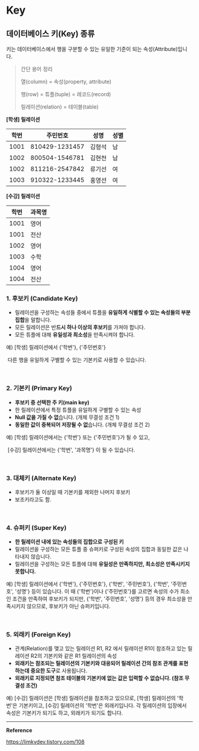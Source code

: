 # Key



## 데이터베이스 키(Key) 종류

키는 데이터베이스에서 행을 구분할 수 있는 유일한 기준이 되는 속성(Attribute)입니다.



>간단 용어 정리
>
>열(column) = 속성(property, attribute)
>
>행(row) = 튜플(tuple) = 레코드(record)
>
>릴레이션(relation) = 테이블(table)



**[학생] 릴레이션**

| 학번 | 주민번호       | 성명   | 성별 |
| ---- | -------------- | ------ | ---- |
| 1001 | 810429-1231457 | 김형석 | 남   |
| 1002 | 800504-1546781 | 김현천 | 남   |
| 1002 | 811216-2547842 | 류기선 | 여   |
| 1003 | 910322-1233445 | 홍영선 | 여   |





**[수강] 릴레이션**

| 학번 | 과목명 |
| ---- | ------ |
| 1001 | 영어   |
| 1001 | 전산   |
| 1002 | 영어   |
| 1003 | 수학   |
| 1004 | 영어   |
| 1004 | 전산   |



### 1. 후보키 (Candidate Key)

* 릴레이션을 구성하는 속성들 중에서 튜플을 **유일하게 식별할 수 있는 속성들의 부분집합**을 말합니다.
* 모든 릴레이션은 반**드시 하나 이상의 후보키**를 가져야 합니다.
* 모든 튜플에 대해 **유일성과 최소성**을 만족시켜야 합니다.

예) [학생] 릴레이션에서 {'학번'}, {'주민번호'}

​	다른 행을 유일하게 구별할 수 있는 기본키로 사용할 수 있습니다.



<br>



### 2. 기본키 (Primary Key)

* **후보키 중 선택한 주 키(main key)**
* 한 릴레이션에서 특정 튜플을 유일하게 구별할 수 있는 속성
* **Null 값을 가질 수 없**습니다. (개체 무결성 조건 1)
* **동일한 값이 중복되어 저장될 수 없**습니다. (개체 무결성 조건 2)

예) [학생] 릴레이션에서는 {'학번'} 또는 {'주민번호'}가 될 수 있고,

​	[수강] 릴레이션에서는 {'학번', '과목명'} 이 될 수 있습니다.





<br>

### 3. 대체키 (Alternate Key)

* 후보키가 둘 이상일 때 기본키를 제외한 나머지 후보키
* 보조키라고도 함.



<br>

### 4. 슈퍼키 (Super Key)

* **한 릴레이션 내에 있는 속성들의 집합으로 구성된 키**
* 릴레이션을 구성하는 모든 튜플 중 슈퍼키로 구성된 속성의 집합과 동일한 값은 나타내지 않습니다.
* 릴레이션을 구성하는 모든 튜플에 대해 **유일성은 만족하지만, 최소성은 만족시키지 못합니다.**



예)  [학생] 릴레이션에서 {'학번'}, {'주민번호'}, {'학번', '주민번호'}, {'학번', '주민번호', '성명'} 등이 있습니다. 이 때 {'학번'}이나 {'주민번호'}를 고르면 속성의 수가 최소인 조건을 만족하여 후보키가 되지만, {'학번', '주민번호', '성명'} 등의 경우 최소성을 만족시키지 않으므로, 후보키가 아닌 슈퍼키입니다.



<br>

### 5. 외래키 (Foreign Key)

* 관계(Relation)를 맺고 있는 릴레이션 R1, R2 에서 릴레이션 R1이 참조하고 있는 릴레이션 R2의 기본키와 같은 R1 릴레이션의 속성
* **외래키는 참조되는 릴레이션의 기본키와 대응되어 릴레이션 간의 참조 관계를 표현하는데 중요한 도구**로 사용됩니다.
* **외래키로 지정되면 참조 테이블의 기본키에 없는 값은 입력할 수 없습니다. (참조 무결성 조건)**



예) [수강] 릴레이션은 [학생] 릴레이션을 참조하고 있으므로, [학생] 릴레이션의 '학번'은 기본키이고, [수강] 릴레이션의 '학번'은 외래키입니다. 각 릴레이션의 입장에서 속성은 기본키가 되기도 하고, 외래키가 되기도 합니다.



---

**Reference**

https://limkydev.tistory.com/108